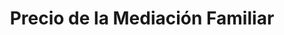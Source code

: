 ---
title: Precio de la Mediación Familiar
description: "Precio del servicio de mediación frustrada y con acuerdo."
draft: false
image: /images/video-call.svg
texts:
- title: Mediación con acuerdo 
  text: "El servicio de mediación tiene un valor de $90.000, ya sea en el caso de existir un acuerdo total o parcial de las partes."
- title: Mediación frustrada
  text: "Si por el contrario, las partes no se llega a ningún acuerdo, el valor de la mediación frustrada es de $45.000."
- title: "En que consiste el servicio"
  text: "La sesión de mediación se realiza vía telemática por la plataforma Google Meets, teniendo una duración de máxima de 1 hora con 30 minutos. Fuera del proceso de mediación, me preocupo de resolver todas tus dudas y asesorarte legalmente, con el fin de entregar las herramientas para abordar el proceso."
tribunal: "Tengo jurisdicción para mediar en los siguientes Tribunales de Familia:"
jurisdiction:
- title: Santiago
  comunas:
    - Conchalí
    - Las Condes
    - Providencia
    - Estación Central
    - Santiago
    - Ñuñoa
    - Macul
    - La Reina
    - Maipú

- title: Santiago
  comunas:
    - Quilicura
    - Huechuraba
    - Lo Barnechea
    - Renca
    - Vitacura
    - Independencia
    - Peñalolén
    - La Florida
    - Recoleta
    - Cerrillos

- title: San Miguel
  comunas:
    - San Miguel
    - San Joaquín
    - La Granja
    - La Pintana
    - San Ramón
    - Pedro Aguirre Cerda
    - La Cisterna
    - El Bosque
    - Lo Espejo

- title: Puente Alto
  comunas:
    - San José de Maipo
    - Puente Alto
    - Pirque

- title: Pudahuel
  comunas:
    - Pudahuel
    - Quinta Normal
    - Cerro Navia
    - Lo Prado

- title: Buin
  comunas:
    - Buin
    - Paine

call_to_action:
  title: ¿Necesitas más información?
  content: Si tienes dudas respecto del servicio de mediación familiar, te invito a escribirme al Whatsapp.
  image: '/images/cta.svg'
  button:
    enable: true
    label: "Whatsapp"
    link: "https://api.whatsapp.com/send?phone=56951335508"
    
---